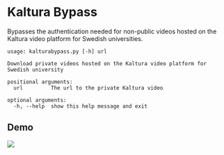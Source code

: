 # Kaltura Bypass

Bypasses the authentication needed for non-public videos hosted on the Kaltura video platform for Swedish universities.

```
usage: kalturabypass.py [-h] url

Download private videos hosted on the Kaltura video platform for Swedish university

positional arguments:
  url         The url to the private Kaltura video

optional arguments:
  -h, --help  show this help message and exit
```

## Demo

![](demo.gif)

